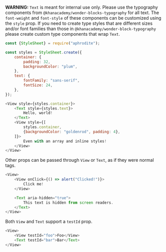 **WARNING:** `Text` is meant for internal use only.  Please use the typography
components from `@khanacademy/wonder-blocks-typography` for all text.  The
`font-weight` and `font-style` of these components can be customized using the
`style` prop.  If you need to create type styles that are different sizes and/or font
families than those in `@khanacademy/wonder-block-typography` please create custom
type components that wrap `Text`.

```js
const {StyleSheet} = require("aphrodite");

const styles = StyleSheet.create({
    container: {
        padding: 32,
        backgroundColor: "plum",
    },
    text: {
        fontFamily: "sans-serif",
        fontSize: 24,
    },
});

<View style={styles.container}>
    <Text style={styles.text}>
        Hello, world!
    </Text>
    <View style={[
        styles.container,
        {backgroundColor: "goldenrod", padding: 4},
    ]}>
        Even with an array and inline styles!
    </View>
</View>
```

Other props can be passed through `View` or `Text`, as if they were normal tags.

```js
<View>
    <View onClick={() => alert("Clicked!")}>
        Click me!
    </View>

    <Text aria-hidden="true">
        This text is hidden from screen readers.
    </Text>
</View>
```

Both `View` and `Text` support a `testId` prop.

```js
<View>
    <View testId="foo">Foo</View>
    <Text testId="bar">Bar</Text>
</View>
```
